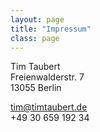 ```yaml
---
layout: page
title: "Impressum"
class: page
---
```


Tim Taubert  
Freienwalderstr. 7  
13055 Berlin

tim@timtaubert.de  
+49 30 659 192 34
